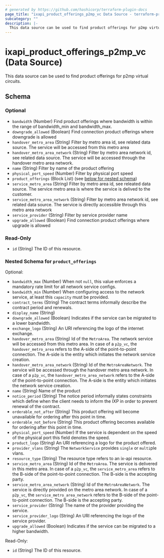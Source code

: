```yaml
---
# generated by https://github.com/hashicorp/terraform-plugin-docs
page_title: "ixapi_product_offerings_p2mp_vc Data Source - terraform-provider-ix-api"
subcategory: ""
description: |-
  This data source can be used to find product offerings for p2mp virtual circuits.
---
```


# ixapi_product_offerings_p2mp_vc (Data Source)

This data source can be used to find product offerings for p2mp virtual circuits.



<!-- schema generated by tfplugindocs -->
## Schema

### Optional

- `bandwidth` (Number) Find product offerings where bandwidth is within the range of bandwidth_min and bandwidth_max.
- `downgrade_allowed` (Boolean) Find connection product offerings where downgrade is allowed
- `handover_metro_area` (String) Filter by metro area id, see related data source. The service will be accessed from this metro area
- `handover_metro_area_network` (String) Filter by metro area network id, see related data source. The service will be accessed through the handover metro area network.
- `name` (String) Filter by name of the product offering
- `physical_port_speed` (Number) Filter by physical port speed
- `product_offerings` (Block List) (see [below for nested schema](#nestedblock--product_offerings))
- `service_metro_area` (String) Filter by metro area id, see releated data source. The service metro area is where the service is delived to the customer.
- `service_metro_area_network` (String) Filter by metro area network id, see related data source. The service is directly accessible through this metro area network
- `service_provider` (String) Filter by service provider name
- `upgrade_allowed` (Boolean) Find connection product offerings where upgrade is allowed

### Read-Only

- `id` (String) The ID of this resource.

<a id="nestedblock--product_offerings"></a>
### Nested Schema for `product_offerings`

Optional:

- `bandwidth_max` (Number) When not `null`, this value enforces a mandatory rate limit for all network service configs.
- `bandwidth_min` (Number) When configuring access to the network service, at least this `capacity` must be provided.
- `contract_terms` (String) The contract terms informally describe the contract period and renewals.
- `display_name` (String)
- `downgrade_allowed` (Boolean) Indicates if the service can be migrated to a lower bandwidth.
- `exchange_logo` (String) An URI referencing the logo of the internet exchange.
- `handover_metro_area` (String) Id of the `MetroArea`. The network service will be accessed from this metro area.  In case of a `p2p_vc`, the `handover_metro_area` refers to the A-side of the point-to-point connection. The A-side is the entity which initiates the network service creation.
- `handover_metro_area_network` (String) Id of the `MetroAreaNetwork`. The service will be accessed through the handover metro area network.  In case of a `p2p_vc`, the `handover_metro_area_network` refers to the A-side of the point-to-point connection. The A-side is the entity which initiates the network service creation.
- `name` (String) Name of the product
- `notice_period` (String) The notice period informally states constraints which define when the client needs to inform the IXP in order to prevent renewal of the contract.
- `orderable_not_after` (String) This product offering will become unavailable for ordering after this point in time.
- `orderable_not_before` (String) This product offering becomes available for ordering after this point in time.
- `physical_port_speed` (Number) If the service is dependent on the speed of the physical port this field denotes the speed.
- `product_logo` (String) An URI referencing a logo for the product offered.
- `provider_vlans` (String) The `NetworkService` provides `single` or `multi`ple vlans.
- `resource_type` (String) The resource type refers to an ix-api resource.
- `service_metro_area` (String) Id of the `MetroArea`. The service is delivered in this metro area.  In case of a `p2p_vc`, the `service_metro_area` refers to the B-side of the point-to-point connection. The B-side is the accepting party.
- `service_metro_area_network` (String) Id of the `MetroAreaNetwork`. The service is directly provided on the metro area network.  In case of a `p2p_vc`, the `service_metro_area_network` refers to the B-side of the point-to-point connection. The B-side is the accepting party.
- `service_provider` (String) The name of the provider providing the service.
- `service_provider_logo` (String) An URI referencing the logo of the service provider.
- `upgrade_allowed` (Boolean) Indicates if the service can be migrated to a higher bandwidth.

Read-Only:

- `id` (String) The ID of this resource.


